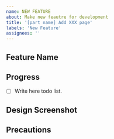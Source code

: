 ```yaml
---
name: NEW FEATURE
about: Make new feautre for development
title: '[part name] Add XXX page'
labels: 'New Feature'
assignees: ''
---
```


## Feature Name

<!-- Write page name -->

## Progress

- [ ] Write here todo list.

## Design Screenshot

## Precautions
